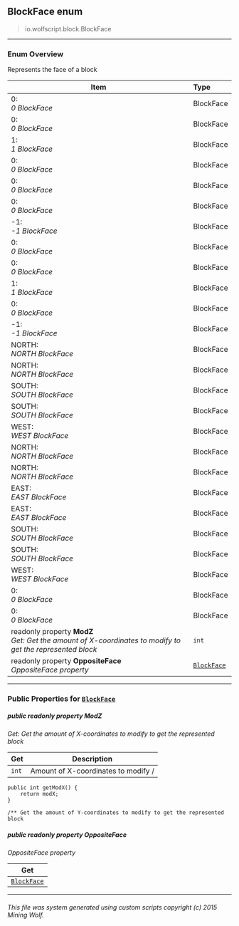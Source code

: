## BlockFace __enum__

>io.wolfscript.block.BlockFace

---

### Enum Overview

Represents the face of a block

Item | Type   
--- | :--- 
0: <br> _0 BlockFace_ | BlockFace
0: <br> _0 BlockFace_ | BlockFace
1: <br> _1 BlockFace_ | BlockFace
0: <br> _0 BlockFace_ | BlockFace
0: <br> _0 BlockFace_ | BlockFace
0: <br> _0 BlockFace_ | BlockFace
-1: <br> _-1 BlockFace_ | BlockFace
0: <br> _0 BlockFace_ | BlockFace
0: <br> _0 BlockFace_ | BlockFace
1: <br> _1 BlockFace_ | BlockFace
0: <br> _0 BlockFace_ | BlockFace
-1: <br> _-1 BlockFace_ | BlockFace
NORTH: <br> _NORTH BlockFace_ | BlockFace
NORTH: <br> _NORTH BlockFace_ | BlockFace
SOUTH: <br> _SOUTH BlockFace_ | BlockFace
SOUTH: <br> _SOUTH BlockFace_ | BlockFace
WEST: <br> _WEST BlockFace_ | BlockFace
NORTH: <br> _NORTH BlockFace_ | BlockFace
NORTH: <br> _NORTH BlockFace_ | BlockFace
EAST: <br> _EAST BlockFace_ | BlockFace
EAST: <br> _EAST BlockFace_ | BlockFace
SOUTH: <br> _SOUTH BlockFace_ | BlockFace
SOUTH: <br> _SOUTH BlockFace_ | BlockFace
WEST: <br> _WEST BlockFace_ | BlockFace
0: <br> _0 BlockFace_ | BlockFace
0: <br> _0 BlockFace_ | BlockFace
 readonly property __ModZ__ <br> _Get: Get the amount of X-coordinates to modify to get the represented block_ | `int`
 readonly property __OppositeFace__ <br> _OppositeFace property_ | [`BlockFace`](BlockFace.md)



---


### Public Properties for [`BlockFace`](BlockFace.md)

##### <a id='modz'></a>public  readonly property __ModZ__

_Get: Get the amount of X-coordinates to modify to get the represented block_

Get | Description
--- | --- 
`int` | Amount of X-coordinates to modify /
    public int getModX() {
        return modX;
    }

    /** Get the amount of Y-coordinates to modify to get the represented block



##### <a id='oppositeface'></a>public  readonly property __OppositeFace__

_OppositeFace property_

Get | 
--- | 
[`BlockFace`](BlockFace.md) |



---


###### This file was system generated using custom scripts copyright (c) 2015 Mining Wolf.
	

